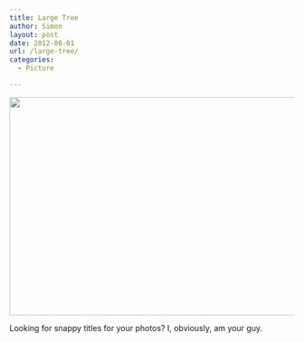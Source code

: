 ```yaml
---
title: Large Tree
author: Simon
layout: post
date: 2012-08-01
url: /large-tree/
categories:
  - Picture

---
```

[<img src="http://sidewalken.com/wp-content/uploads/2012/08/IMG_5925-580x386.jpg" alt="" title="Large Tree" width="580" height="386" class="alignleft size-large wp-image-379" />][1]
  
Looking for snappy titles for your photos? I, obviously, am your guy.

 [1]: http://sidewalken.com/wp-content/uploads/2012/08/IMG_5925.jpg
